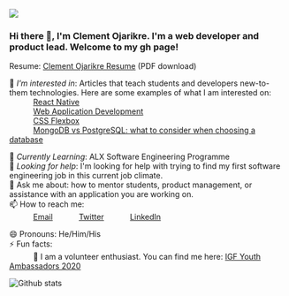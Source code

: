 <a href='https://www.linkpicture.com/view.php?img=LPic62fff7b0605b21237571671'><img src='https://www.linkpicture.com/q/PayedIn-header-612-t-145px-2.png' type='image'></a>
### Hi there 👋, I'm Clement Ojarikre. I'm a web developer and product lead. Welcome to my gh page! <br>
Resume:  [Clement Ojarikre Resume](https://drive.google.com/uc?id=1oomVgy42_x0D2v_oz64R0HFm2U0RcgX&export=download) (PDF download)

👀 *I'm interested in*:  Articles that teach students and developers new-to-them technologies. Here are some examples of what I am interested on: <br>
&nbsp;&nbsp;&nbsp;&nbsp;&nbsp;&nbsp;&nbsp;&nbsp;&nbsp;&nbsp; [React Native](https://reactnative.dev/)<br>
&nbsp;&nbsp;&nbsp;&nbsp;&nbsp;&nbsp;&nbsp;&nbsp;&nbsp;&nbsp; [Web Application Development](https://web-fundamentals.dev/)<br>
&nbsp;&nbsp;&nbsp;&nbsp;&nbsp;&nbsp;&nbsp;&nbsp;&nbsp;&nbsp; [CSS Flexbox](https://careerkarma.com/blog/css-flexbox/)<br>
&nbsp;&nbsp;&nbsp;&nbsp;&nbsp;&nbsp;&nbsp;&nbsp;&nbsp;&nbsp; [MongoDB vs PostgreSQL: what to consider when choosing a database](https://www.educative.io/blog/mongodb-versus-postgresql-databases)<br>

🌱 *Currently Learning*: ALX Software Engineering Programme<br>
🤔 *Looking for help*: I'm looking for help with trying to find my first software engineering job in this current job climate.<br>
💬 Ask me about: how to mentor students, product management, or assistance with an application you are working on. <br>
📫 How to reach me: <br>
&nbsp;&nbsp;&nbsp;&nbsp;&nbsp;&nbsp;&nbsp;&nbsp;&nbsp;&nbsp; [Email](ojarikreclement@gmail.com)
&nbsp;&nbsp;&nbsp;&nbsp;&nbsp;&nbsp;&nbsp;&nbsp;&nbsp;&nbsp; [Twitter](https://twitter.com/Ojarikreclement)
&nbsp;&nbsp;&nbsp;&nbsp;&nbsp;&nbsp;&nbsp;&nbsp;&nbsp;&nbsp; [LinkedIn](https://www.linkedin.com/in/clement-ojarikre-684a90117/)

😄 Pronouns: He/Him/His <br>
⚡ Fun facts:<br>
&nbsp;&nbsp;&nbsp;&nbsp;&nbsp;&nbsp;&nbsp;&nbsp;&nbsp;&nbsp; :fallen_leaf:  I am a volunteer enthusiast. You can find me here: [IGF Youth Ambassadors 2020](https://www.internetsociety.org/policy-programs/igf-youth-ambassadors/2020/)<br>

![Github stats](https://github-readme-stats.vercel.app/api?username=ojarikre1)

<!--
**ojarikre1/ojarikre1** is a ✨ _special_ ✨ repository because its `README.md` (this file) appears on your GitHub profile.
Here are some ideas to get you started:

- 🔭 I’m currently working on ...
- 🌱 I’m currently learning ...
- 👯 I’m looking to collaborate on ...
- 🤔 I’m looking for help with ...
- 💬 Ask me about ...
- 📫 How to reach me: ...
- 😄 Pronouns: ...
- ⚡ Fun fact: ...
-->
